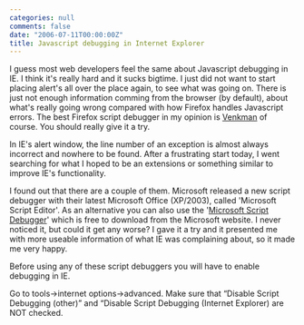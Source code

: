 ```yaml
---
categories: null
comments: false
date: "2006-07-11T00:00:00Z"
title: Javascript debugging in Internet Explorer
---
```


I guess most web developers feel the same about Javascript debugging in IE. I think it's really hard and it sucks bigtime. I just did not want to start placing alert's all over the place again, to see what was going on. There is just not enough information comming from the browser (by default), about what's really going wrong compared with how Firefox handles Javascript errors. The best Firefox script debugger in my opinion is <a href="http://www.mozilla.org/projects/venkman/" target="_blank">Venkman</a> of course. You should really give it a try.

In IE's alert window, the line number of an exception is almost always incorrect and nowhere to be found. After a frustrating start today, I went searching for what I hoped to be an extensions or something similar to improve IE's functionality.

I found out that there are a couple of them. Microsoft released a new script debugger with their latest Microsoft Office (XP/2003), called 'Microsoft Script Editor'. As an alternative you can also use the '<a href="http://www.microsoft.com/downloads/details.aspx?FamilyID=2f465be0-94fd-4569-b3c4-dffdf19ccd99&DisplayLang=en" target="_blank">Microsoft Script Debugger</a>' which is free to download from the Microsoft website. I never noticed it, but could it get any worse? I gave it a try and it presented me with more useable information of what IE was complaining about, so it made me very happy.

Before using any of these script debuggers you will have to enable debugging in IE.

Go to tools->internet options->advanced. Make sure that “Disable Script Debugging (other)” and “Disable Script Debugging (Internet Explorer) are NOT checked.
